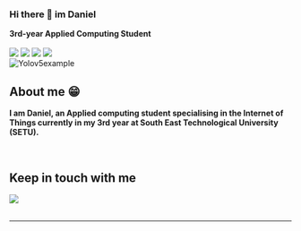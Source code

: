 ### Hi there 👋 im Daniel


**3rd-year Applied Computing Student** 
<br>
<br>
<img src="https://img.shields.io/badge/nuxt.js-00C58E?style=for-the-badge&logo=nuxt.js&logoColor=white"/> <img src="https://img.shields.io/badge/Vue.js-35495E?style=for-the-badge&logo=vue.js&logoColor=4FC08D"/> <img src="https://img.shields.io/badge/React-20232A?style=for-the-badge&logo=react&logoColor=61DAFB"/> <img src="https://img.shields.io/badge/Node.js-43853D?style=for-the-badge&logo=node.js&logoColor=white" />
<br>
![Yolov5example](https://github.com/dlaw4608/dlaw4608/assets/91201621/0fac5bb6-2eee-4ce4-b41c-9e2598cd3767)


  
  ## About me &#128513;
  <p>
  <b>
  I am Daniel, an Applied computing student specialising in the Internet of Things currently in my 3rd year at South East Technological 
  University (SETU).
  



  </b>
  </p>



<br>

## Keep in touch with me 
<a href="https://linkedin.com/in/alectineschleidens">
<img src="https://img.shields.io/badge/LinkedIn-0077B5?style=for-the-badge&logo=linkedin&logoColor=white" />
</a>

</a>

<br />
<br />




-----
<br />





